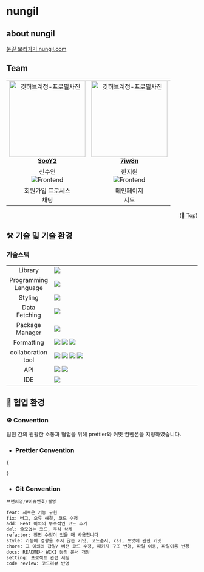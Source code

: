 # nungil

## about nungil

[눈길 보러가기 nungil.com](https://nungil.com)

## Team

<table align="center">
    <tr align="center">      
      <td style="min-width: 150px;">
            <a href="https://github.com/SooY2">
              <img src="https://avatars.githubusercontent.com/SooY2" width="200" alt="깃허브계정-프로필사진">
              <br />
              <b>SooY2</b> 
            </a>
        </td>
      <td style="min-width: 150px;">
            <a href="https://github.com/7iw8n">
              <img src="https://avatars.githubusercontent.com/7iw8n" width="200" alt="깃허브계정-프로필사진">
              <br />
              <b>7iw8n</b>
            </a>
        </td>
    </tr>
    <tr align="center">
       <td>
            신수연 <br/>
              <img src="https://img.shields.io/badge/-Frontend-FA7268" alt="Frontend">
      </td>
       <td>
            한지원 <br/>
            <img src="https://img.shields.io/badge/-Frontend-FA7268" alt="Frontend">
      </td>
    </tr>
  	<tr align="center">
       <td>
          회원가입 프로세스 <br/>
          채팅
      </td>
       <td>
          메인페이지 <br/>
          지도 <br/>
      </td>
    </tr>
</table>

<p align="right"><a href="#top">(🔼 Top)</a></p>

## ⚒️ 기술 및 기술 환경

### 기술스택

<table>
<tr>
 <td align="center" width="100px">Library</td>
 <td width="700px">
 <img src="https://img.shields.io/badge/React-61DAFB?style=flat&logo=React&logoColor=FFFFFF"/>
    </td>
</tr>
<tr>
 <td align="center" width="100px">Programming Language</td>
 <td >
<img src="https://img.shields.io/badge/typescript-3178C6?style=flat&logo=typescript&logoColor=FFFFFF"/>
    </td>
</tr>
<tr>
 <td align="center" width="100px">Styling</td>
 <td >
<img src="https://img.shields.io/badge/Emotion-DB7093?style=flat&logo=Emotion&logoColor=white"/>
    </td>
</tr>
<tr>
 <td align="center" width="100px">Data Fetching</td>
 <td >
<img src="https://img.shields.io/badge/axios-7F2B7B?style=flat&logo=axios&logoColor=FFFFFF"> 
    </td>
</tr>
<tr>
 <td align="center">Package Manager</td>
 <td>
    <img src="https://img.shields.io/badge/yarn-2C8EBB?style=flat&logo=yarn&logoColor=ffffff"/>
  </td>
</tr>
<tr>
 <td align="center">Formatting</td>
 <td>
  <img src="https://img.shields.io/badge/Prettier-373338?style=flat&logo=Prettier&logoColor=ffffff"/>
  <img src="https://img.shields.io/badge/ESLint-4B3263?style=flat&logo=eslint&logoColor=white"/>
  <img src="https://img.shields.io/badge/stylelint-000?style=flat&logo=stylelint&logoColor=whit"/>

 </td>
</tr>
<tr>
 <td align="center">collaboration tool</td>
 <td>
    <img src="https://img.shields.io/badge/Notion-FEFEFE?style=flat&logo=Notion&logoColor=000000"/>
<img src="https://img.shields.io/badge/Discord-5865F2?style=flat&logo=Discord&logoColor=FFFFFF"/>
<img src="https://img.shields.io/badge/GitHub-181717?style=flat&logo=GitHub&logoColor=FFFFFF"/>
<img src="https://img.shields.io/badge/Git-F05032?style=flat&logo=Git&logoColor=FFFFFF"/> 
 </td>
<tr>
  <td align="center">API</td>
 <td>
 <img src="https://img.shields.io/badge/BackEnd API-green?style=flat"/>
    <img src="https://img.shields.io/badge/kakao API-yellow?style=flat&logo=kakao&logoColor=FFFFFF"/>

 </td>
</tr>
<tr>
 <td align="center">IDE</td>
 <td>
    <img src="https://img.shields.io/badge/VSCode-007ACC?style=flat&logo=Visual%20Studio%20Code&logoColor=white"/>
</tr>
</table>

## 🤝 협업 환경

### ⚙️ Convention

팀원 간의 원활한 소통과 협업을 위해 prettier와 커밋 컨벤션을 지정하였습니다.

- ### Prettier Convention

```
{

}
```

- ### Git Convention

```swift
브랜치명/#이슈번호/설명
```

```bash
feat: 새로운 기능 구현
fix: 버그, 오류 해결, 코드 수정
add: Feat 이외의 부수적인 코드 추가
del: 쓸모없는 코드, 주석 삭제
refactor: 전면 수정이 있을 때 사용합니다
style: 기능에 영향을 주지 않는 커밋, 코드순서, css, 포맷에 관한 커밋
chore: 그 이외의 잡일/ 버전 코드 수정, 패키지 구조 변경, 파일 이동, 파일이름 변경
docs: README나 WIKI 등의 문서 개정
setting: 프로젝트 관련 세팅
code review: 코드리뷰 반영
```

